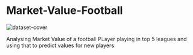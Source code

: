 # Market-Value-Football

![dataset-cover](https://github.com/GOVINDFROMINDIA/Market-Value-Football/assets/79012314/63d10600-8201-4d14-87ba-f047f65428d6)

Analysing Market Value of a football PLayer playing in top 5 leagues and using that to predict values for new players

